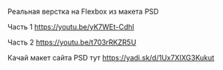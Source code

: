 Реальная верстка на Flexbox из макета PSD

Часть 1
https://youtu.be/yK7WEt-CdhI

Часть 2
https://youtu.be/t703rRKZR5U

Качай макет сайта PSD тут https://yadi.sk/d/1Ux7XIXG3Kukut
